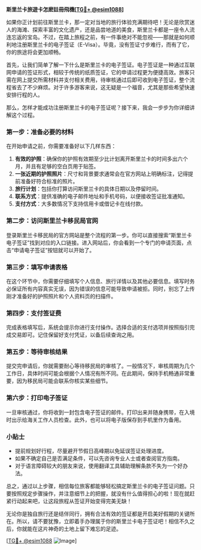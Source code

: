 **斯里兰卡旅遊卡怎麽註冊飛機[[TG💪+ @esim1088](https://t.me/s/esim1088)]**

如果你正计划前往斯里兰卡，那一定对当地的旅行体验充满期待吧！无论是欣赏迷人的海滩、探索丰富的文化遗产，还是品尝地道的美食，斯里兰卡都是一座令人流连忘返的宝岛。不过，在踏上旅程之前，有一件事绝对不能忽视——那就是如何顺利地注册斯里兰卡的电子签证（E-Visa）。毕竟，没有签证寸步难行，而有了它，你的旅途将会更加顺畅。

首先，让我们简单了解一下什么是斯里兰卡的电子签证。电子签证是一种通过互联网申请的签证形式，相较于传统的纸质签证，它的申请过程更为便捷高效。旅客只需在网上提交所需材料并支付相关费用，待审核通过后即可收到电子签证，整个流程省去了不少麻烦。对于许多游客来说，这无疑是一个福音，尤其是那些希望快速安排行程的人。

那么，怎样才能成功注册斯里兰卡的电子签证呢？接下来，我会一步步为你详细讲解这个过程。

### 第一步：准备必要的材料

在开始申请之前，你需要准备好以下几样东西：

1. **有效的护照**：确保你的护照有效期至少比计划离开斯里兰卡的时间多出六个月，并且有足够的空白页用于贴签。
2. **一张近期的护照照片**：尺寸和背景要求通常会在官方网站上明确标注，记得提前准备好符合标准的照片。
3. **旅行计划**：包括你打算访问斯里兰卡的具体日期以及停留时间。
4. **联系方式**：提供准确的电子邮件地址和手机号码，以便接收签证批准通知。
5. **支付方式**：大多数情况下支持信用卡或借记卡在线付款。

### 第二步：访问斯里兰卡移民局官网

登录斯里兰卡移民局的官方网站是整个流程的第一步。你可以直接搜索“斯里兰卡电子签证”找到对应的入口链接。进入网站后，你会看到一个专门的申请页面，点击“申请电子签证”按钮就可以开始了。

### 第三步：填写申请表格

在这个环节中，你需要仔细填写个人信息、旅行详情以及其他必要信息。填写时务必保证所有内容真实无误，因为错误的信息可能导致申请被拒。同时，别忘了上传刚才准备好的护照照片和个人资料页的扫描件。

### 第四步：支付签证费

完成表格填写后，系统会提示你进行支付操作。选择合适的支付选项并按照指引完成交易即可。记住保留好支付凭证，以备后续查询之用。

### 第五步：等待审核结果

提交完申请后，你就需要耐心等待移民局的审核了。一般情况下，审核周期为几个工作日，具体时间可能会根据个人情况有所不同。在此期间，保持手机畅通非常重要，因为移民局可能会联系你核实某些细节。

### 第六步：打印电子签证

一旦审核通过，你将收到一封包含电子签证的邮件。打印出来并随身携带，在入境时出示给海关工作人员检查。此外，也可以将电子版保存到手机里作为备用。

### 小贴士

- 提前规划好行程，尽量避开节假日高峰期以免延误签证处理进度。
- 如果不确定自己是否满足条件，可以先咨询专业人士或者查阅官方指南。
- 对于语言障碍较大的朋友来说，使用翻译工具辅助理解条款不失为一个好办法。

总之，通过以上步骤，相信每位旅客都能够轻松搞定斯里兰卡的电子签证问题。只要按照规定步骤操作，并注意细节上的把握，就没有什么值得担心的啦！现在就赶紧行动起来吧，让这段旅程从签证开始变得完美无缺！

无论你是独自旅行还是结伴同行，拥有合法有效的签证都是开启美好假期的关键所在。所以，请不要犹豫，立即着手办理属于你的斯里兰卡电子签证吧！相信不久之后，你就能在这片神奇的土地上留下难忘的足迹。

[[TG💪+ @esim1088](https://t.me/s/esim1088) ![Image](https://i.postimg.cc/4NQfJmqS/Snipaste-2025-05-13-00-14-12.png)]